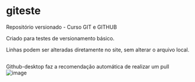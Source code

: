 # giteste
 Repositório versionado - Curso GIT e GITHUB

Criado para testes de versionamento básico.

Linhas podem ser alteradas diretamente no site, sem alterar o arquivo local.

##
Github-desktop faz a recomendação automática de realizar um pull
![image](https://user-images.githubusercontent.com/74252566/133832158-85e144d6-b9dc-4e92-99b2-1ea9f63c4b52.png)

